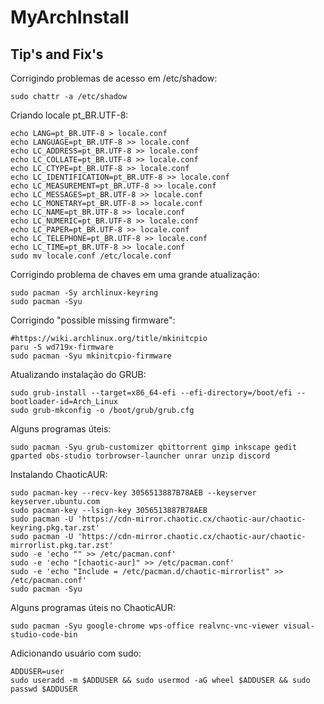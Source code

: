 # MyArchInstall

## Tip's and Fix's

Corrigindo problemas de acesso em /etc/shadow:

```
sudo chattr -a /etc/shadow
```

Criando locale pt_BR.UTF-8:

```
echo LANG=pt_BR.UTF-8 > locale.conf
echo LANGUAGE=pt_BR.UTF-8 >> locale.conf
echo LC_ADDRESS=pt_BR.UTF-8 >> locale.conf
echo LC_COLLATE=pt_BR.UTF-8 >> locale.conf
echo LC_CTYPE=pt_BR.UTF-8 >> locale.conf
echo LC_IDENTIFICATION=pt_BR.UTF-8 >> locale.conf
echo LC_MEASUREMENT=pt_BR.UTF-8 >> locale.conf
echo LC_MESSAGES=pt_BR.UTF-8 >> locale.conf
echo LC_MONETARY=pt_BR.UTF-8 >> locale.conf
echo LC_NAME=pt_BR.UTF-8 >> locale.conf
echo LC_NUMERIC=pt_BR.UTF-8 >> locale.conf
echo LC_PAPER=pt_BR.UTF-8 >> locale.conf
echo LC_TELEPHONE=pt_BR.UTF-8 >> locale.conf
echo LC_TIME=pt_BR.UTF-8 >> locale.conf
sudo mv locale.conf /etc/locale.conf
```

Corrigindo problema de chaves em uma grande atualização:

```
sudo pacman -Sy archlinux-keyring
sudo pacman -Syu
```

Corrigindo "possible missing firmware":

```
#https://wiki.archlinux.org/title/mkinitcpio
paru -S wd719x-firmware
sudo pacman -Syu mkinitcpio-firmware
```

Atualizando instalação do GRUB:

```
sudo grub-install --target=x86_64-efi --efi-directory=/boot/efi --bootloader-id=Arch_Linux
sudo grub-mkconfig -o /boot/grub/grub.cfg
```

Alguns programas úteis:

```
sudo pacman -Syu grub-customizer qbittorrent gimp inkscape gedit gparted obs-studio torbrowser-launcher unrar unzip discord
```

Instalando ChaoticAUR:

```
sudo pacman-key --recv-key 3056513887B78AEB --keyserver keyserver.ubuntu.com
sudo pacman-key --lsign-key 3056513887B78AEB
sudo pacman -U 'https://cdn-mirror.chaotic.cx/chaotic-aur/chaotic-keyring.pkg.tar.zst'
sudo pacman -U 'https://cdn-mirror.chaotic.cx/chaotic-aur/chaotic-mirrorlist.pkg.tar.zst'
sudo -e 'echo "" >> /etc/pacman.conf'
sudo -e 'echo "[chaotic-aur]" >> /etc/pacman.conf'
sudo -e 'echo "Include = /etc/pacman.d/chaotic-mirrorlist" >> /etc/pacman.conf'
sudo pacman -Syu
```

Alguns programas úteis no ChaoticAUR:

```
sudo pacman -Syu google-chrome wps-office realvnc-vnc-viewer visual-studio-code-bin
```

Adicionando usuário com sudo:

```
ADDUSER=user
sudo useradd -m $ADDUSER && sudo usermod -aG wheel $ADDUSER && sudo passwd $ADDUSER
```
